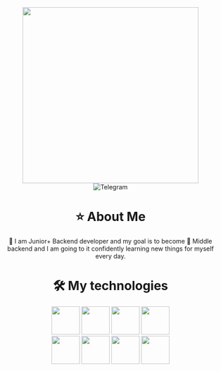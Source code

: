 <link rel="stylesheet" type='text/css' href="https://cdn.jsdelivr.net/gh/devicons/devicon@latest/devicon.min.css" />
          
<div id="header" align="center">
    <img src="https://media.giphy.com/media/v1.Y2lkPTc5MGI3NjExdzUwbnMxZmZtY29qMzc1MHhweGI2aXVhcnRvaWEyem94ODAyNTE3cyZlcD12MV9pbnRlcm5hbF9naWZfYnlfaWQmY3Q9Zw/2IudUHdI075HL02Pkk/giphy.gif" width="400"/>
</div>
<div id="badges" align="center">
    <img src="https://img.shields.io/badge/Telegram-green?style=for-the-badge&logo=telegram&logoColor=white" alt="Telegram"/>
</div>
<h1 align="center">⭐️ About Me</h1>
<p align="center">🐻 I am Junior+ Backend developer and my goal is to become 🦁 Middle backend and I am going to it confidently learning new things for myself every day.</p>
<h1 align="center">🛠 My technologies</h1>
<div id="tech" align="center">
<img src="https://cdn.jsdelivr.net/gh/devicons/devicon@latest/icons/nodejs/nodejs-wordmark-original.svg" width="64" height="64" />
<img src="https://cdn.jsdelivr.net/gh/devicons/devicon@latest/icons/javascript/javascript-original.svg" width="64" height="64" />
<img src="https://cdn.jsdelivr.net/gh/devicons/devicon@latest/icons/nestjs/nestjs-original.svg" width="64" height="64" />
<img src="https://cdn.jsdelivr.net/gh/devicons/devicon@latest/icons/docker/docker-original-wordmark.svg" width="64" height="64" /><br>
<img src="https://cdn.jsdelivr.net/gh/devicons/devicon@latest/icons/redis/redis-original-wordmark.svg" width="64" height="64" />
<img src="https://cdn.jsdelivr.net/gh/devicons/devicon@latest/icons/rabbitmq/rabbitmq-original.svg" width="64" height="64" />
<img src="https://cdn.jsdelivr.net/gh/devicons/devicon@latest/icons/angular/angular-original.svg" width="64" height="64" />
<img src="https://cdn.jsdelivr.net/gh/devicons/devicon@latest/icons/git/git-original.svg" width="64" height="64" />
</div>

